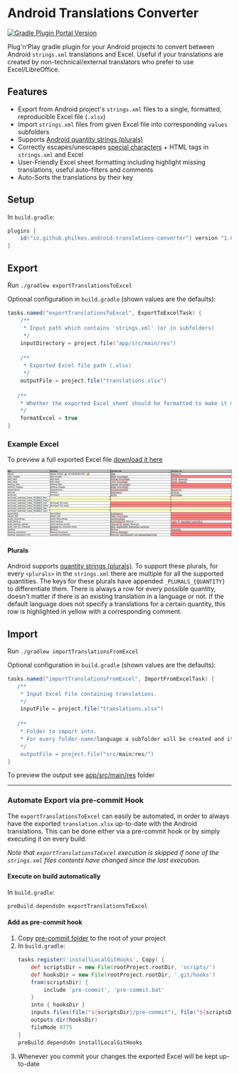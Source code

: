 # Android Translations Converter
<a href="https://plugins.gradle.org/plugin/io.github.philkes.android-translations-converter"><img alt="Gradle Plugin Portal Version" src="https://img.shields.io/gradle-plugin-portal/v/io.github.philkes.android-translations-converter"></a>


Plug'n'Play gradle plugin for your Android projects to convert between Android `strings.xml` translations and Excel.
Useful if your translations are created by non-technical/external translators who prefer to use Excel/LibreOffice.

## Features

* Export from Android project's `strings.xml` files to a single, formatted, reproducible Excel file (`.xlsx`)
* Import `strings.xml` files from given Excel file into corresponding `values` subfolders
* Supports [Android quantity strings (plurals)](https://developer.android.com/guide/topics/resources/string-resource#Plurals)
* Correctly escapes/unescapes [special characters](https://developer.android.com/guide/topics/resources/string-resource#escaping_quotes) + HTML tags in `strings.xml` and Excel
* User-Friendly Excel sheet formatting including highlight missing translations, useful auto-filters and comments
* Auto-Sorts the translations by their key

## Setup

In `build.gradle`:
```groovy
plugins {
    id("io.github.philkes.android-translations-converter") version "1.0.3"
}
```

## Export

Run `./gradlew exportTranslationsToExcel`

Optional configuration in `build.gradle` (shown values are the defaults):
```groovy
tasks.named("exportTranslationsToExcel", ExportToExcelTask) {
    /**
     * Input path which contains 'strings.xml' (or in subfolders)
     */
    inputDirectory = project.file("app/src/main/res")
    
    /**
     * Exported Excel file path (.xlsx)
     */
    outputFile = project.file("translations.xlsx")

   /**
    * Whether the exported Excel sheet should be formatted to make it more user-friendly.
    */
    formatExcel = true
}
```

### Example Excel

To preview a full exported Excel file [download it here](https://github.com/PhilKes/android-translations-converter/raw/refs/heads/main/src/test/resources/expected.xlsx)

<img src="./doc/example_excel.png" alt="example-excel" /> 


#### Plurals

Android supports [quantity strings (plurals)](https://developer.android.com/guide/topics/resources/string-resource#Plurals).
To support these plurals, for every `<plurals>` in the `strings.xml` there are multiple for all the supported quantities.
The keys for these plurals have appended `_PLURALS_{QUANTITY}` to differentiate them. There is always a row for every possible quantity, doesn't matter if there is an existing translation in a language or not. If the default language does not specify a translations for a certain quantity, this row is highlighted in yellow with a corresponding comment.


## Import

Run `./gradlew importTranslationsFromExcel`

Optional configuration in `build.gradle` (shown values are the defaults):
```groovy
tasks.named("importTranslationsFromExcel", ImportFromExcelTask) {
   /**
    * Input Excel File containing translations.
    */
    inputFile = project.file("translations.xlsx")

   /**
    * Folder to import into.
    * For every folder-name/language a subfolder will be created and its corresponding `strings.xml` generated.
    */
    outputFile = project.file("src/main/res/")
}
```

To preview the output see [app/src/main/res](./src/test/resources/app/src/main/res) folder

 ---

### Automate Export via pre-commit Hook

The `exportTranslationsToExcel` can easily be automated, in order to always have the exported `translation.xlsx` up-to-date with the Android translations.
This can be done either via a pre-commit hook or by simply executing it on every build.

_Note that `exportTranslationsToExcel` execution is skipped if none of the `strings.xml` files contents have changed since the last execution._

#### Execute on build automatically

In `build.gradle`:
```groovy
preBuild.dependsOn exportTranslationsToExcel
```

#### Add as pre-commit hook

1. Copy [pre-commit folder](./pre-commit) to the root of your project
2. In `build.gradle`:
    ```groovy
    tasks.register('installLocalGitHooks', Copy) {
        def scriptsDir = new File(rootProject.rootDir, 'scripts/')
        def hooksDir = new File(rootProject.rootDir, '.git/hooks')
        from(scriptsDir) {
            include 'pre-commit', 'pre-commit.bat'
        }
        into { hooksDir }
        inputs.files(file("${scriptsDir}/pre-commit"), file("${scriptsDir}/pre-commit.bat"))
        outputs.dir(hooksDir)
        fileMode 0775
    }
    preBuild.dependsOn installLocalGitHooks
    ```
3. Whenever you commit your changes the exported Excel will be kept up-to-date
